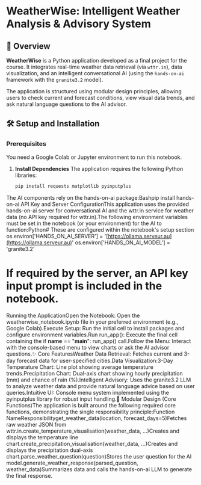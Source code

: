 # WeatherWise: Intelligent Weather Analysis & Advisory System

## 🌟 Overview

**WeatherWise** is a Python application developed as a final project for the course. It integrates real-time weather data retrieval (via `wttr.in`), data visualization, and an intelligent conversational AI (using the `hands-on-ai` framework with the `granite3.2` model).

The application is structured using modular design principles, allowing users to check current and forecast conditions, view visual data trends, and ask natural language questions to the AI advisor.

## 🛠️ Setup and Installation

### Prerequisites

You need a Google Colab or Jupyter environment to run this notebook.

1. **Install Dependencies**
   The application requires the following Python libraries:
   ```bash
   pip install requests matplotlib pyinputplus
The AI components rely on the hands-on-ai package:Bashpip install hands-on-ai
API Key and Server ConfigurationThis application uses the provided hands-on-ai server for conversational AI and the wttr.in service for weather data (no API key required for wttr.in).The following environment variables must be set in the notebook (or your environment) for the AI to function:Python# These are configured within the notebook's setup section
os.environ['HANDS_ON_AI_SERVER'] = '[https://ollama.serveur.au](https://ollama.serveur.au)'
os.environ['HANDS_ON_AI_MODEL'] = 'granite3.2'
# If required by the server, an API key input prompt is included in the notebook.
Running the ApplicationOpen the Notebook: Open the weatherwise_notebook.ipynb file in your preferred environment (e.g., Google Colab).Execute Setup: Run the initial cell to install packages and configure environment variables.Run run_app(): Execute the final cell containing the if __name__ == "__main__": run_app() call.Follow the Menu: Interact with the console-based menu to view charts or ask the AI advisor questions.✨ Core FeaturesWeather Data Retrieval: Fetches current and 3-day forecast data for user-specified cities.Data Visualization:3-Day Temperature Chart: Line plot showing average temperature trends.Precipitation Chart: Dual-axis chart showing hourly precipitation (mm) and chance of rain (%).Intelligent Advisory: Uses the granite3.2 LLM to analyze weather data and provide natural language advice based on user queries.Intuitive UI: Console menu system implemented using the pyinputplus library for robust input handling.🧱 Modular Design (Core Functions)The application is built around the following required core functions, demonstrating the single responsibility principle:Function NameResponsibilityget_weather_data(location, forecast_days=5)Fetches raw weather JSON from wttr.in.create_temperature_visualisation(weather_data, ...)Creates and displays the temperature line chart.create_precipitation_visualisation(weather_data, ...)Creates and displays the precipitation dual-axis chart.parse_weather_question(question)Stores the user question for the AI model.generate_weather_response(parsed_question, weather_data)Summarizes data and calls the hands-on-ai LLM to generate the final response.
